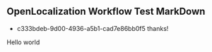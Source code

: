 ## OpenLocalization Workflow Test MarkDown
* c333bdeb-9d00-4936-a5b1-cad7e86bb0f5 
thanks!

Hello world